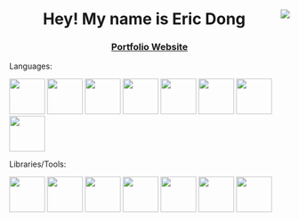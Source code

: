 <h1 align="center">Hey! My name is Eric Dong <img align="right" src="https://github-readme-stats.vercel.app/api?username=etdong&show_icons=true&icon_color=CE1D2D&text_color=718096&bg_color=ffffff&hide_title=true" /></h1>

<h3 align="center"><a href="https://eric.donger.ca">Portfolio Website</a></h3>

Languages:

[<img src="https://github.com/user-attachments/assets/2d5a7f13-4765-49b1-ad0f-02b272144c1f" height="64">](https://www.python.org/)
[<img src="https://github.com/user-attachments/assets/ea851bab-93ac-4957-9b22-999535c3aba4" height="64">](https://dev.java/)
[<img src="https://github.com/user-attachments/assets/de7ce4bc-ec39-4183-9b2f-604d0195fd7d" height="64">](https://www.javascript.com/)
[<img src="https://github.com/user-attachments/assets/6c5cd010-8b9b-44e3-a370-87b4f7e5f2ca" height="64">](https://www.typescriptlang.org/)
[<img src="https://github.com/user-attachments/assets/fb25ba1b-aa0b-442f-a839-18184b85ce92" height="64">](https://www.w3.org/html/)
[<img src="https://github.com/user-attachments/assets/90b7b68b-c805-47ad-837f-ae6e6b6f6074" height="64">](https://www.w3.org/Style/CSS/Overview.en.html)
[<img src="https://github.com/user-attachments/assets/c68ca5ba-0ba8-486f-9942-4df68e1b38c3" height="64">](https://cplusplus.com/)
[<img src="https://github.com/user-attachments/assets/ca066484-ef55-4a42-9e2a-5c789e0276a9" height="64">](https://www.rust-lang.org/)

Libraries/Tools:

[<img src="https://github.com/user-attachments/assets/9ed004c1-7d00-4e9f-b723-0227428d0c17" height="64">](https://www.tensorflow.org/)
[<img src="https://github.com/user-attachments/assets/626d1f8e-7a5e-4c15-90f8-adf4344aa6b4" height="64">](https://keras.io/)
[<img src="https://github.com/user-attachments/assets/6b21f7d2-5c65-4713-b9d3-fa38c5767207" height="64">](https://react.dev/)
[<img src="https://github.com/user-attachments/assets/0da45b2f-9683-464d-963a-debf51fcf5b9" height="64">](https://nodejs.org/en)
[<img src="https://github.com/user-attachments/assets/86c9cc38-05cf-4c49-9b06-875dc0686984" height="64">](https://www.docker.com/)
[<img src="https://github.com/user-attachments/assets/bfba7f4a-5dc6-49e7-8510-238c9982370f" height="64">](https://git-scm.com/)
[<img src="https://github.com/user-attachments/assets/4112657b-cf02-42d0-bd71-3994fac72929" height="64">](https://www.linux.org/)
